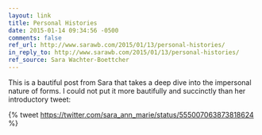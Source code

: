 ```yaml
---
layout: link
title: Personal Histories
date: 2015-01-14 09:34:56 -0500
comments: false
ref_url: http://www.sarawb.com/2015/01/13/personal-histories/
in_reply_to: http://www.sarawb.com/2015/01/13/personal-histories/
ref_source: Sara Wachter-Boettcher
---
```


This is a bautiful post from Sara that takes a deep dive into the impersonal nature of forms. I could not put it more bautifully and succinctly than her introductory tweet:

{% tweet https://twitter.com/sara_ann_marie/status/555007063873818624 %}